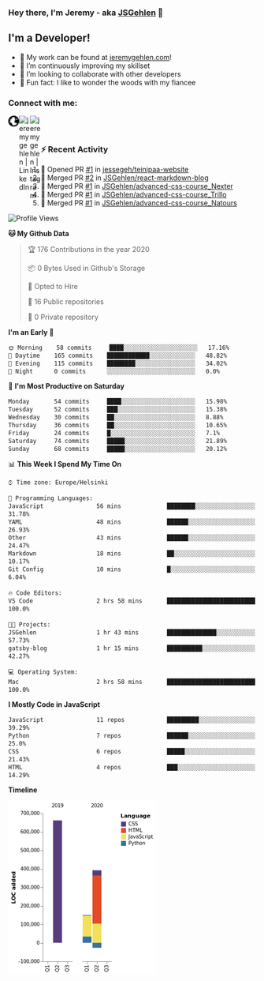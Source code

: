 ### Hey there, I'm Jeremy - aka [JSGehlen][website] 👋

## I'm a Developer! 
- 🔭  My work can be found at [jeremygehlen.com][website]!
- 🌱  I’m continuously improving my skillset
- 👯  I’m looking to collaborate with other developers
- 🌲  Fun fact: I like to wonder the woods with my fiancee

### Connect with me:

[<img align="left" alt="jeremygehlen.com" width="22px" src="https://raw.githubusercontent.com/iconic/open-iconic/master/svg/globe.svg" />][website]
[<img align="left" alt="jeremygehlen | LinkedIn" width="22px" src="https://simpleicons.org/icons/linkedin.svg" />][linkedin]
[<img align="left" alt="jeremygehlen | Instagram" width="22px" src="https://simpleicons.org/icons/instagram.svg" />][instagram]

<br />
<br />


### ⚡️ Recent Activity

<!--START_SECTION:activity-->
1. 💪 Opened PR [#1](https://github.com//jessegeh/teinipaa-website/pull/1) in [jessegeh/teinipaa-website](https://github.com//jessegeh/teinipaa-website)
2. 🎉 Merged PR [#2](https://github.com//JSGehlen/react-markdown-blog/pull/2) in [JSGehlen/react-markdown-blog](https://github.com//JSGehlen/react-markdown-blog)
3. 🎉 Merged PR [#1](https://github.com//JSGehlen/advanced-css-course_Nexter/pull/1) in [JSGehlen/advanced-css-course_Nexter](https://github.com//JSGehlen/advanced-css-course_Nexter)
4. 🎉 Merged PR [#1](https://github.com//JSGehlen/advanced-css-course_Trillo/pull/1) in [JSGehlen/advanced-css-course_Trillo](https://github.com//JSGehlen/advanced-css-course_Trillo)
5. 🎉 Merged PR [#1](https://github.com//JSGehlen/advanced-css-course_Natours/pull/1) in [JSGehlen/advanced-css-course_Natours](https://github.com//JSGehlen/advanced-css-course_Natours)
<!--END_SECTION:activity-->

<!--START_SECTION:waka-->
![Profile Views](http://img.shields.io/badge/Profile%20Views-49-blue)

**🐱 My Github Data** 

> 🏆 176 Contributions in the year 2020
 > 
> 📦 0 Bytes Used in Github's Storage 
 > 
> 💼 Opted to Hire
 > 
> 📜 16 Public repositories
 > 
> 🔑 0 Private repository 
 > 
**I'm an Early 🐤** 

```text
🌞 Morning    58 commits     ████░░░░░░░░░░░░░░░░░░░░░   17.16% 
🌆 Daytime    165 commits    ████████████░░░░░░░░░░░░░   48.82% 
🌃 Evening    115 commits    ████████░░░░░░░░░░░░░░░░░   34.02% 
🌙 Night      0 commits      ░░░░░░░░░░░░░░░░░░░░░░░░░   0.0%

```
📅 **I'm Most Productive on Saturday** 

```text
Monday       54 commits     ████░░░░░░░░░░░░░░░░░░░░░   15.98% 
Tuesday      52 commits     ███░░░░░░░░░░░░░░░░░░░░░░   15.38% 
Wednesday    30 commits     ██░░░░░░░░░░░░░░░░░░░░░░░   8.88% 
Thursday     36 commits     ██░░░░░░░░░░░░░░░░░░░░░░░   10.65% 
Friday       24 commits     █░░░░░░░░░░░░░░░░░░░░░░░░   7.1% 
Saturday     74 commits     █████░░░░░░░░░░░░░░░░░░░░   21.89% 
Sunday       68 commits     █████░░░░░░░░░░░░░░░░░░░░   20.12%

```


📊 **This Week I Spend My Time On** 

```text
⌚︎ Time zone: Europe/Helsinki

💬 Programming Languages: 
JavaScript               56 mins             ████████░░░░░░░░░░░░░░░░░   31.78% 
YAML                     48 mins             ██████░░░░░░░░░░░░░░░░░░░   26.93% 
Other                    43 mins             ██████░░░░░░░░░░░░░░░░░░░   24.47% 
Markdown                 18 mins             ██░░░░░░░░░░░░░░░░░░░░░░░   10.17% 
Git Config               10 mins             █░░░░░░░░░░░░░░░░░░░░░░░░   6.04%

🔥 Code Editors: 
VS Code                  2 hrs 58 mins       █████████████████████████   100.0%

🐱‍💻 Projects: 
JSGehlen                 1 hr 43 mins        ██████████████░░░░░░░░░░░   57.73% 
gatsby-blog              1 hr 15 mins        ██████████░░░░░░░░░░░░░░░   42.27%

💻 Operating System: 
Mac                      2 hrs 58 mins       █████████████████████████   100.0%

```

**I Mostly Code in JavaScript** 

```text
JavaScript               11 repos            █████████░░░░░░░░░░░░░░░░   39.29% 
Python                   7 repos             ██████░░░░░░░░░░░░░░░░░░░   25.0% 
CSS                      6 repos             █████░░░░░░░░░░░░░░░░░░░░   21.43% 
HTML                     4 repos             ███░░░░░░░░░░░░░░░░░░░░░░   14.29%

```


**Timeline**

![Chart not found](https://github.com/JSGehlen/JSGehlen/blob/master/charts/bar_graph.png) 


<!--END_SECTION:waka-->

[website]: https://jeremygehlen.com
[instagram]: https://www.instagram.com/jeremygehlen/
[linkedin]: https://www.linkedin.com/in/jeremy-gehlen/
